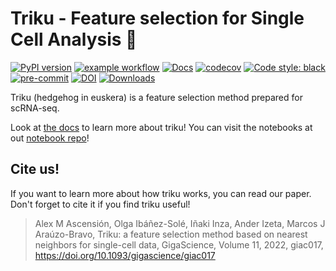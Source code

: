 # Triku - Feature selection for Single Cell Analysis 🦔
[![PyPI version](https://badge.fury.io/py/triku.svg)](https://badge.fury.io/py/triku)
[![example workflow](https://github.com/alexmascension/triku/actions/workflows/triku_cicd.yml/badge.svg)](https://github.com/alexmascension/triku)
[![Docs](https://readthedocs.org/projects/triku/badge/?version=latest)](https://triku.readthedocs.io/en/latest/)
[![codecov](https://codecov.io/gh/alexmascension/triku/branch/dev/graph/badge.svg)](https://codecov.io/gh/alexmascension/triku/branch/dev)
[![Code style: black](https://img.shields.io/badge/code%20style-black-000000.svg)](https://github.com/psf/black)
[![pre-commit](https://img.shields.io/badge/pre--commit-enabled-brightgreen?logo=pre-commit&logoColor=white)](https://github.com/pre-commit/pre-commit)
[![DOI](https://zenodo.org/badge/DOI/10.5281/zenodo.4016715.svg)](https://doi.org/10.5281/zenodo.4016715)
[![Downloads](https://pepy.tech/badge/triku)](https://pepy.tech/project/triku)

Triku (hedgehog in euskera) is a feature selection method prepared for scRNA-seq.

Look at [the docs](https://triku.readthedocs.io/en/latest/) to learn more about triku!
You can visit the notebooks at out [notebook repo](https://github.com/alexmascension/triku_notebooks)!


## Cite us!
If you want to learn more about how triku works, you can read our paper. Don't forget to cite it if you find triku useful!

> Alex M Ascensión, Olga Ibáñez-Solé, Iñaki Inza, Ander Izeta, Marcos J Araúzo-Bravo, Triku: a feature selection method based on nearest neighbors for single-cell data, GigaScience, Volume 11, 2022, giac017, https://doi.org/10.1093/gigascience/giac017
